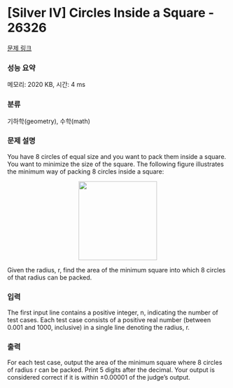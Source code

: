 # [Silver IV] Circles Inside a Square - 26326 

[문제 링크](https://www.acmicpc.net/problem/26326) 

### 성능 요약

메모리: 2020 KB, 시간: 4 ms

### 분류

기하학(geometry), 수학(math)

### 문제 설명

<p>You have 8 circles of equal size and you want to pack them inside a square. You want to minimize the size of the square. The following figure illustrates the minimum way of packing 8 circles inside a square:</p>

<p style="text-align: center;"><img alt="" src="https://upload.acmicpc.net/b865558f-719a-44cf-a203-ca851ca001c3/-/preview/" style="width: 179px; height: 180px;"></p>

<p>Given the radius, r, find the area of the minimum square into which 8 circles of that radius can be packed.</p>

### 입력 

 <p>The first input line contains a positive integer, n, indicating the number of test cases. Each test case consists of a positive real number (between 0.001 and 1000, inclusive) in a single line denoting the radius, r.</p>

### 출력 

 <p>For each test case, output the area of the minimum square where 8 circles of radius r can be packed. Print 5 digits after the decimal. Your output is considered correct if it is within ±0.00001 of the judge’s output.</p>

